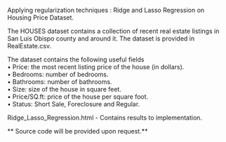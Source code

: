 Applying regularization techniques : Ridge and Lasso Regression on Housing Price Dataset.   

The HOUSES dataset contains a collection of recent real estate listings in San Luis Obispo county and around it. The dataset is provided in RealEstate.csv.  

The dataset contains the following useful fields  
• Price: the most recent listing price of the house (in dollars).  
• Bedrooms: number of bedrooms.  
• Bathrooms: number of bathrooms.   
• Size: size of the house in square feet.  
• Price/SQ.ft: price of the house per square foot.  
• Status: Short Sale, Foreclosure and Regular.    

Ridge_Lasso_Regression.html - Contains results to implementation.  

** Source code will be provided upon request.**